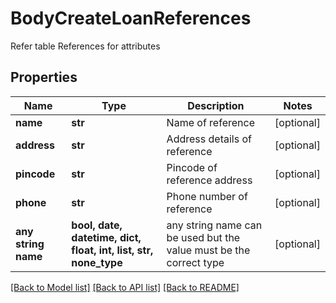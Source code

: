 # BodyCreateLoanReferences

Refer table References for attributes

## Properties
Name | Type | Description | Notes
------------ | ------------- | ------------- | -------------
**name** | **str** | Name of reference | [optional] 
**address** | **str** | Address details of reference | [optional] 
**pincode** | **str** | Pincode of reference address | [optional] 
**phone** | **str** | Phone number of reference | [optional] 
**any string name** | **bool, date, datetime, dict, float, int, list, str, none_type** | any string name can be used but the value must be the correct type | [optional]

[[Back to Model list]](../README.md#documentation-for-models) [[Back to API list]](../README.md#documentation-for-api-endpoints) [[Back to README]](../README.md)


